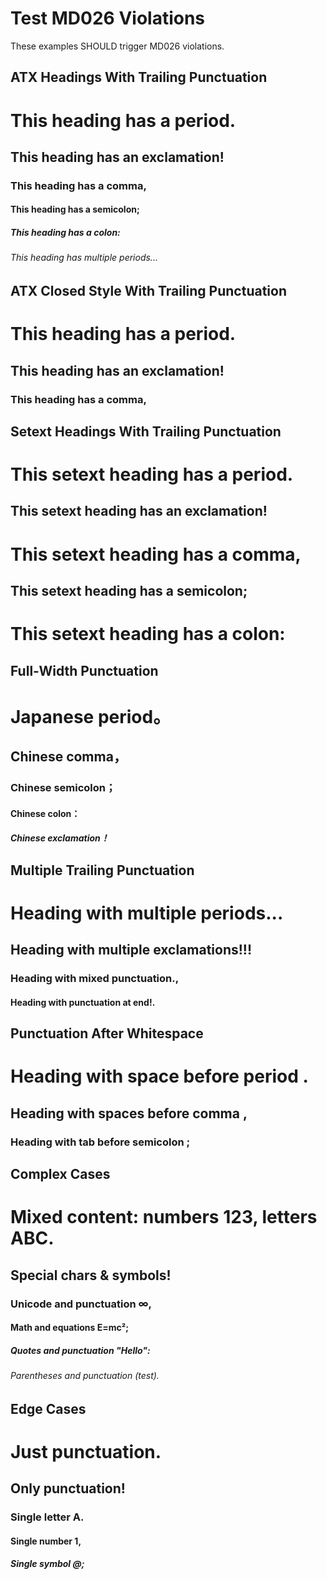 # Test MD026 Violations

These examples SHOULD trigger MD026 violations.

## ATX Headings With Trailing Punctuation

# This heading has a period.

## This heading has an exclamation!

### This heading has a comma,

#### This heading has a semicolon;

##### This heading has a colon:

###### This heading has multiple periods...

## ATX Closed Style With Trailing Punctuation

# This heading has a period. #

## This heading has an exclamation! ##

### This heading has a comma, ###

## Setext Headings With Trailing Punctuation

This setext heading has a period.
==================================

This setext heading has an exclamation!
----------------------------------------

This setext heading has a comma,
=================================

This setext heading has a semicolon;
-------------------------------------

This setext heading has a colon:
=================================

## Full-Width Punctuation

# Japanese period。

## Chinese comma，

### Chinese semicolon；

#### Chinese colon：

##### Chinese exclamation！

## Multiple Trailing Punctuation

# Heading with multiple periods...

## Heading with multiple exclamations!!!

### Heading with mixed punctuation.,

#### Heading with punctuation at end!.

## Punctuation After Whitespace

# Heading with space before period .

## Heading with spaces before comma  ,

### Heading with tab before semicolon	;

## Complex Cases

# Mixed content: numbers 123, letters ABC.

## Special chars & symbols!

### Unicode and punctuation ∞,

#### Math and equations E=mc²;

##### Quotes and punctuation "Hello":

###### Parentheses and punctuation (test).

## Edge Cases

# Just punctuation.

## Only punctuation!

### Single letter A.

#### Single number 1,

##### Single symbol @;
